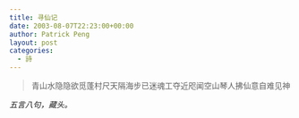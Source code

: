 ```yaml
---
title: 寻仙记
date: 2003-08-07T22:23:00+00:00
author: Patrick Peng
layout: post
categories:
  - 詩
---
```

> 青山水隐隐欲觅蓬村尺天隔海步已迷魂工夺近咫闻空山琴人拂仙意自难见神

*五言八句，藏头。*